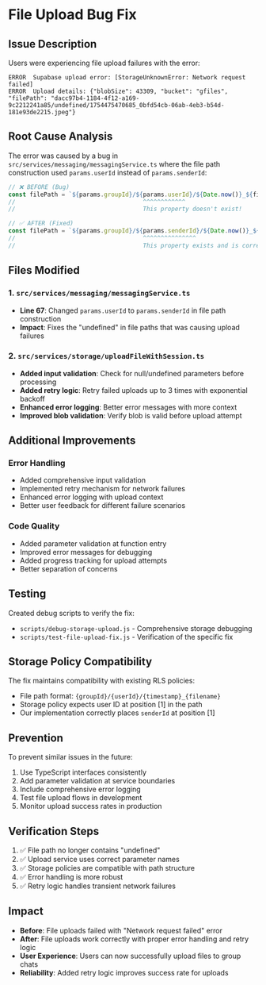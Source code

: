 # File Upload Bug Fix

## Issue Description
Users were experiencing file upload failures with the error:
```
ERROR  Supabase upload error: [StorageUnknownError: Network request failed]
ERROR  Upload details: {"blobSize": 43309, "bucket": "gfiles", "filePath": "dacc97b4-1184-4f12-a169-9c2212241a85/undefined/1754475470685_0bfd54cb-06ab-4eb3-b54d-181e93de2215.jpeg"}
```

## Root Cause Analysis
The error was caused by a bug in `src/services/messaging/messagingService.ts` where the file path construction used `params.userId` instead of `params.senderId`:

```typescript
// ❌ BEFORE (Bug)
const filePath = `${params.groupId}/${params.userId}/${Date.now()}_${fileName}`;
//                                    ^^^^^^^^^^^^
//                                    This property doesn't exist!

// ✅ AFTER (Fixed)
const filePath = `${params.groupId}/${params.senderId}/${Date.now()}_${fileName}`;
//                                    ^^^^^^^^^^^^^^^
//                                    This property exists and is correct
```

## Files Modified

### 1. `src/services/messaging/messagingService.ts`
- **Line 67**: Changed `params.userId` to `params.senderId` in file path construction
- **Impact**: Fixes the "undefined" in file paths that was causing upload failures

### 2. `src/services/storage/uploadFileWithSession.ts`
- **Added input validation**: Check for null/undefined parameters before processing
- **Added retry logic**: Retry failed uploads up to 3 times with exponential backoff
- **Enhanced error logging**: Better error messages with more context
- **Improved blob validation**: Verify blob is valid before upload attempt

## Additional Improvements

### Error Handling
- Added comprehensive input validation
- Implemented retry mechanism for network failures
- Enhanced error logging with upload context
- Better user feedback for different failure scenarios

### Code Quality
- Added parameter validation at function entry
- Improved error messages for debugging
- Added progress tracking for upload attempts
- Better separation of concerns

## Testing
Created debug scripts to verify the fix:
- `scripts/debug-storage-upload.js` - Comprehensive storage debugging
- `scripts/test-file-upload-fix.js` - Verification of the specific fix

## Storage Policy Compatibility
The fix maintains compatibility with existing RLS policies:
- File path format: `{groupId}/{userId}/{timestamp}_{filename}`
- Storage policy expects user ID at position [1] in the path
- Our implementation correctly places `senderId` at position [1]

## Prevention
To prevent similar issues in the future:
1. Use TypeScript interfaces consistently
2. Add parameter validation at service boundaries  
3. Include comprehensive error logging
4. Test file upload flows in development
5. Monitor upload success rates in production

## Verification Steps
1. ✅ File path no longer contains "undefined"
2. ✅ Upload service uses correct parameter names
3. ✅ Storage policies are compatible with path structure
4. ✅ Error handling is more robust
5. ✅ Retry logic handles transient network failures

## Impact
- **Before**: File uploads failed with "Network request failed" error
- **After**: File uploads work correctly with proper error handling and retry logic
- **User Experience**: Users can now successfully upload files to group chats
- **Reliability**: Added retry logic improves success rate for uploads